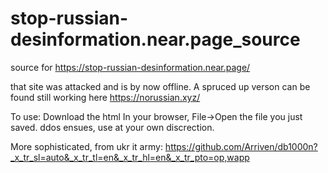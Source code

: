 # stop-russian-desinformation.near.page_source
source for https://stop-russian-desinformation.near.page/

that site was attacked and is by now offline. 
A spruced up verson can be found still working here https://norussian.xyz/  

To use:
Download the html
In your browser, File->Open the file you just saved. ddos ensues, use at your own discrection.

More sophisticated, from ukr it army: https://github.com/Arriven/db1000n?_x_tr_sl=auto&_x_tr_tl=en&_x_tr_hl=en&_x_tr_pto=op,wapp

